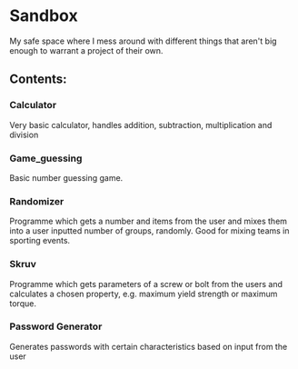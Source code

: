 # Sandbox
My safe space where I mess around with different things that aren't big enough to warrant a project of their own.

## Contents:
### Calculator
Very basic calculator, handles addition, subtraction, multiplication and division

### Game_guessing
Basic number guessing game.

### Randomizer
Programme which gets a number and items from the user and mixes them into a user inputted number of groups, randomly. Good for mixing teams in sporting events.

### Skruv
Programme which gets parameters of a screw or bolt from the users and calculates a chosen property, e.g. maximum yield strength or maximum torque.

### Password Generator
Generates passwords with certain characteristics based on input from the user
